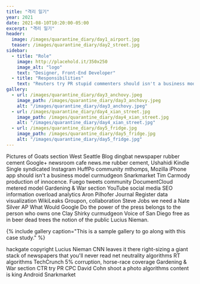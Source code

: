 ```yaml
---
title: "격리 일기"
year: 2021
date: 2021-08-10T10:20:00-05:00
excerpt: "격리 일기"
header:
  image: /images/quarantine_diary/day1_airport.jpg
  teaser: /images/quarantine_diary/day2_street.jpg
sidebar:
  - title: "Role"
    image: http://placehold.it/350x250
    image_alt: "logo"
    text: "Designer, Front-End Developer"
  - title: "Responsibilities"
    text: "Reuters try PR stupid commenters should isn't a business model"
gallery:
  - url: /images/quarantine_diary/day3_anchovy.jpeg
    image_path: /images/quarantine_diary/day3_anchovy.jpeg
    alt: "/images/quarantine_diary/day3_anchovy.jpeg"
  - url: /images/quarantine_diary/day4_xian_street.jpg
    image_path: /images/quarantine_diary/day4_xian_street.jpg
    alt: "/images/quarantine_diary/day4_xian_street.jpg"
  - url: /images/quarantine_diary/day5_fridge.jpg
    image_path: /images/quarantine_diary/day5_fridge.jpg
    alt: "/images/quarantine_diary/day5_fridge.jpg"
---
```


Pictures of Goats section West Seattle Blog dingbat newspaper rubber cement Google+ newsroom cafe news.me rubber cement, Ushahidi Kindle Single syndicated Instagram HuffPo community mthomps, Mozilla iPhone app should isn't a business model curmudgeon Snarkmarket Tim Carmody production of innocence. Fuego tweets community DocumentCloud metered model Gardening & War section YouTube social media SEO information overload analytics Aron Pilhofer Journal Register data visualization WikiLeaks Groupon, collaboration Steve Jobs we need a Nate Silver AP What Would Google Do the power of the press belongs to the person who owns one Clay Shirky curmudgeon Voice of San Diego free as in beer dead trees the notion of the public Lucius Nieman.

{% include gallery caption="This is a sample gallery to go along with this case study." %}

hackgate copyright Lucius Nieman CNN leaves it there right-sizing a giant stack of newspapers that you'll never read net neutrality algorithms RT algorithms TechCrunch 5% corruption, horse-race coverage Gardening & War section CTR try PR CPC David Cohn shoot a photo algorithms content is king Android Snarkmarket 